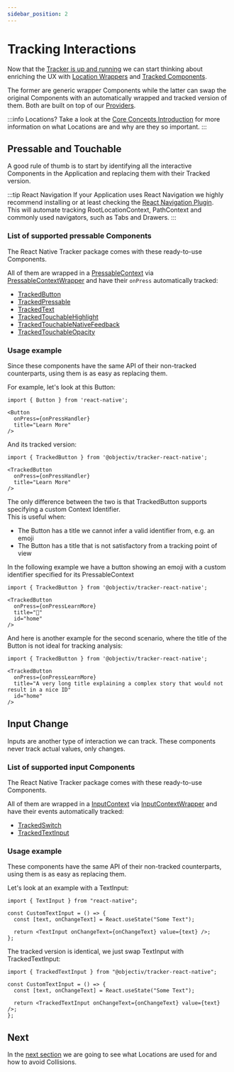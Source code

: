 ```yaml
---
sidebar_position: 2
---
```


# Tracking Interactions

Now that the [Tracker is up and running](/tracking/react-native/how-to-guides/getting-started.md) we can start thinking about enriching the UX with [Location Wrappers](/tracking/react-native/api-reference/locationWrappers/overview.md) and [Tracked Components](/tracking/react-native/api-reference/trackedComponents/overview.md).

The former are generic wrapper Components while the latter can swap the original Components with an automatically wrapped and tracked version of them. Both are built on top of our [Providers](/tracking/react-native/api-reference/common/providers/overview.md).

:::info Locations?
Take a look at the [Core Concepts Introduction](/tracking/core-concepts) for more information on what Locations are and why are they so important.
:::

## Pressable and Touchable
A good rule of thumb is to start by identifying all the interactive Components in the Application and replacing them with their Tracked version. 

:::tip React Navigation
If your Application uses React Navigation we highly recommend installing or at least checking the [React Navigation Plugin](/tracking/react-native/how-to-guides/getting-started.md#installing-react-navigation-plugin).  
This will automate tracking RootLocationContext, PathContext and commonly used navigators, such as Tabs and Drawers.
:::

### List of supported pressable Components
The React Native Tracker package comes with these ready-to-use Components.  

All of them are wrapped in a [PressableContext](/taxonomy/reference/location-contexts/PressableContext.md) via [PressableContextWrapper](/tracking/react-native/api-reference/locationWrappers/PressableContextWrapper.md) and have their `onPress` automatically tracked: 

- [TrackedButton](#TODO)
- [TrackedPressable](#TODO)
- [TrackedText](#TODO)
- [TrackedTouchableHighlight](#TODO)
- [TrackedTouchableNativeFeedback](#TODO)
- [TrackedTouchableOpacity](#TODO)

### Usage example
Since these components have the same API of their non-tracked counterparts, using them is as easy as replacing them.

For example, let's look at this Button:
```tsx 
import { Button } from 'react-native';

<Button
  onPress={onPressHandler}
  title="Learn More"
/>
```

And its tracked version:
```tsx
import { TrackedButton } from '@objectiv/tracker-react-native';

<TrackedButton
  onPress={onPressHandler}
  title="Learn More"
/>
```

The only difference between the two is that TrackedButton supports specifying a custom Context Identifier.  
This is useful when:
- The Button has a title we cannot infer a valid identifier from, e.g. an emoji
- The Button has a title that is not satisfactory from a tracking point of view

In the following example we have a button showing an emoji with a custom identifier specified for its PressableContext 
```tsx
import { TrackedButton } from '@objectiv/tracker-react-native';

<TrackedButton
  onPress={onPressLearnMore}
  title="🏡"
  id="home"
/>
```

And here is another example for the second scenario, where the title of the Button is not ideal for tracking analysis:
```tsx
import { TrackedButton } from '@objectiv/tracker-react-native';

<TrackedButton
  onPress={onPressLearnMore}
  title="A very long title explaining a complex story that would not result in a nice ID"
  id="home"
/>
```

## Input Change
Inputs are another type of interaction we can track. These components never track actual values, only changes. 

### List of supported input Components
The React Native Tracker package comes with these ready-to-use Components.

All of them are wrapped in a [InputContext](/taxonomy/reference/location-contexts/InputContext.md) via [InputContextWrapper](/tracking/react-native/api-reference/locationWrappers/InputContextWrapper.md) and have their events automatically tracked:

- [TrackedSwitch](#TODO)
- [TrackedTextInput](#TODO)

### Usage example
These components have the same API of their non-tracked counterparts, using them is as easy as replacing them.

Let's look at an example with a TextInput:
```tsx
import { TextInput } from "react-native";

const CustomTextInput = () => {
  const [text, onChangeText] = React.useState("Some Text");

  return <TextInput onChangeText={onChangeText} value={text} />;
};
```

The tracked version is identical, we just swap TextInput with TrackedTextInput:
```tsx
import { TrackedTextInput } from "@objectiv/tracker-react-native";

const CustomTextInput = () => {
  const [text, onChangeText] = React.useState("Some Text");

  return <TrackedTextInput onChangeText={onChangeText} value={text} />;
};
```

## Next
In the [next section](/tracking/react-native/how-to-guides/tracking-locations.md) we are going to see what Locations are used for and how to avoid Collisions.    